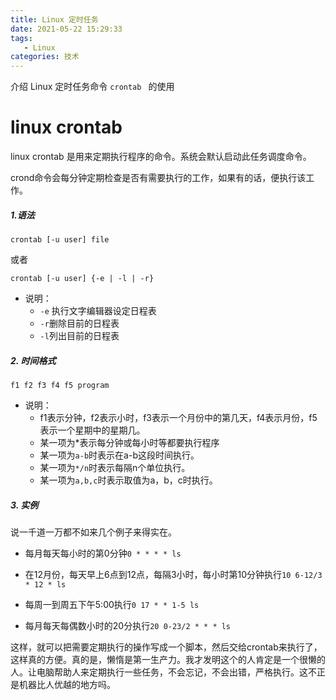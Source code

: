 ```yaml
---
title: Linux 定时任务
date: 2021-05-22 15:29:33
tags:
   - Linux
categories: 技术
---
```


介绍 Linux 定时任务命令 `crontab ` 的使用

# linux crontab

linux crontab 是用来定期执行程序的命令。系统会默认启动此任务调度命令。

crond命令会每分钟定期检查是否有需要执行的工作，如果有的话，便执行该工作。

##### 1.语法

```shell
crontab [-u user] file
```

或者

```shell
crontab [-u user] {-e | -l | -r}
```

- 说明：
  - `-e` 执行文字编辑器设定日程表
  - `-r`删除目前的日程表
  - `-l`列出目前的日程表

##### 2. 时间格式

```
f1 f2 f3 f4 f5 program
```

- 说明：
  - f1表示分钟，f2表示小时，f3表示一个月份中的第几天，f4表示月份，f5表示一个星期中的星期几。
  - 某一项为*表示每分钟或每小时等都要执行程序
  - 某一项为`a-b`时表示在a-b这段时间执行。
  - 某一项为`*/n`时表示每隔n个单位执行。
  - 某一项为`a,b,c`时表示取值为a，b，c时执行。

##### 3. 实例

说一千道一万都不如来几个例子来得实在。

- 每月每天每小时的第0分钟`0 * * * * ls`

- 在12月份，每天早上6点到12点，每隔3小时，每小时第10分钟执行`10 6-12/3 * 12 * ls`
- 每周一到周五下午5:00执行`0 17 * * 1-5 ls`
- 每月每天每偶数小时的20分执行`20 0-23/2 * * * ls`

这样，就可以把需要定期执行的操作写成一个脚本，然后交给crontab来执行了，这样真的方便。真的是，懒惰是第一生产力。我才发明这个的人肯定是一个很懒的人。让电脑帮助人来定期执行一些任务，不会忘记，不会出错，严格执行。这不正是机器比人优越的地方吗。